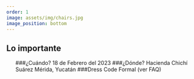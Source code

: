 ```yaml
---
order: 1
image: assets/img/chairs.jpg
image_position: bottom
---
```

## Lo importante

<ul>
  ###¿Cuándo?
	18 de Febrero del 2023
  ###¿Dónde?
	Hacienda Chichí Suárez
	Mérida, Yucatán
  ###Dress Code
	Formal (ver FAQ)
</ul>